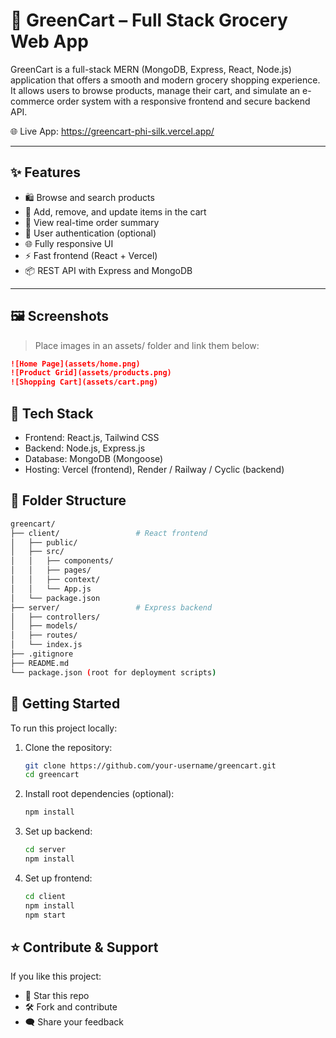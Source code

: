 # 🛒 GreenCart – Full Stack Grocery Web App

GreenCart is a full-stack MERN (MongoDB, Express, React, Node.js) application that offers a smooth and modern grocery shopping experience. It allows users to browse products, manage their cart, and simulate an e-commerce order system with a responsive frontend and secure backend API.

🌐 Live App: https://greencart-phi-silk.vercel.app/

---

## ✨ Features

- 🛍️ Browse and search products
- 🛒 Add, remove, and update items in the cart
- 🧾 View real-time order summary
- 🔐 User authentication (optional)
- 🌐 Fully responsive UI
- ⚡ Fast frontend (React + Vercel)
- 📦 REST API with Express and MongoDB

---

## 🖼️ Screenshots

> Place images in an assets/ folder and link them below:

```markdown
![Home Page](assets/home.png)
![Product Grid](assets/products.png)
![Shopping Cart](assets/cart.png)
```
## 🧰 Tech Stack

- Frontend: React.js, Tailwind CSS
- Backend: Node.js, Express.js
- Database: MongoDB (Mongoose)
- Hosting: Vercel (frontend), Render / Railway / Cyclic (backend)

## 📁 Folder Structure
```bash
greencart/
├── client/                 # React frontend
│   ├── public/
│   ├── src/
│   │   ├── components/
│   │   ├── pages/
│   │   ├── context/
│   │   └── App.js
│   └── package.json
├── server/                 # Express backend
│   ├── controllers/
│   ├── models/
│   ├── routes/
│   └── index.js
├── .gitignore
├── README.md
└── package.json (root for deployment scripts)
```

## 🚀 Getting Started
To run this project locally:
1. Clone the repository:
   ```bash
   git clone https://github.com/your-username/greencart.git
   cd greencart
   ```
2. Install root dependencies (optional):
   ```bash
   npm install
   ```
3. Set up backend:
   ```bash
   cd server
   npm install
   ```
4. Set up frontend:
   ```bash
   cd client
   npm install
   npm start
   ```

## ⭐ Contribute & Support

If you like this project:
- 🌟 Star this repo
- 🛠️ Fork and contribute
- 🗨️ Share your feedback

